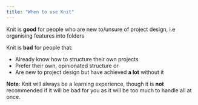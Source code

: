 ```yaml
---
title: "When to use Knit"
---
```


Knit is **good** for people who are new to/unsure of project design, i.e organising features into folders

Knit is **bad** for people that:

-   Already know how to structure their own projects
-   Prefer their own, opinionated structure or
-   Are new to project design but have achieved **a lot** without it

**Note**: Knit will always be a learning experience, though it is **not** recommended if it will be bad for you as it will be too much to handle all at once.

